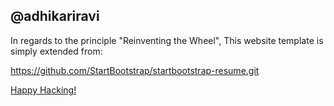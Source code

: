 ## @adhikariravi

In regards to the principle "Reinventing the Wheel", This website template is simply extended from:

https://github.com/StartBootstrap/startbootstrap-resume.git

[Happy Hacking!](https://stallman.org/articles/happy-hacking.html)
